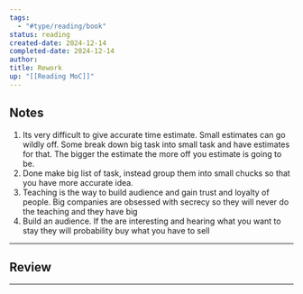 ```yaml
---
tags:
  - "#type/reading/book"
status: reading
created-date: 2024-12-14
completed-date: 2024-12-14
author:
title: Rework
up: "[[Reading MoC]]"
---
```


## Notes

1. Its very difficult to give accurate time estimate. Small estimates can go wildly off. Some break down big task into small task and have estimates for that. The bigger the estimate the more off you estimate is going to be. 
2. Done make big list of task, instead group them into small chucks so that you have more accurate idea.
3. Teaching is the way to build audience and gain trust and loyalty of people. Big companies are obsessed with secrecy so they will never do the teaching and they have big 
4. Build an audience. If the are interesting and hearing what you want to stay they will probability buy what you have to sell

---

## Review

---